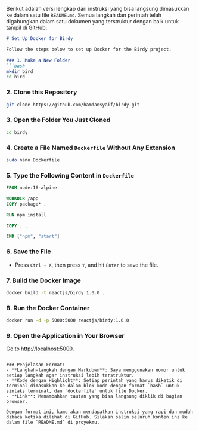 Berikut adalah versi lengkap dari instruksi yang bisa langsung dimasukkan ke dalam satu file `README.md`. Semua langkah dan perintah telah digabungkan dalam satu dokumen yang terstruktur dengan baik untuk tampil di GitHub:

```markdown
# Set Up Docker for Birdy

Follow the steps below to set up Docker for the Birdy project.

### 1. Make a New Folder
```bash
mkdir bird
cd bird
```

### 2. Clone this Repository
```bash
git clone https://github.com/hamdansyaif/birdy.git
```

### 3. Open the Folder You Just Cloned
```bash
cd birdy
```

### 4. Create a File Named `Dockerfile` Without Any Extension
```bash
sudo nano Dockerfile
```

### 5. Type the Following Content in `Dockerfile`
```dockerfile
FROM node:16-alpine

WORKDIR /app
COPY package* .

RUN npm install

COPY . .

CMD ["npm", "start"]
```

### 6. Save the File
- Press `Ctrl + X`, then press `Y`, and hit `Enter` to save the file.

### 7. Build the Docker Image
```bash
docker build -t reactjs/birdy:1.0.0 .
```

### 8. Run the Docker Container
```bash
docker run -d -p 5000:5000 reactjs/birdy:1.0.0
```

### 9. Open the Application in Your Browser
Go to [http://localhost:5000](http://localhost:5000).
```

### Penjelasan Format:
- **Langkah-langkah dengan Markdown**: Saya menggunakan nomor untuk setiap langkah agar instruksi lebih terstruktur.
- **Kode dengan Highlight**: Setiap perintah yang harus diketik di terminal dimasukkan ke dalam blok kode dengan format `bash` untuk sintaks terminal, dan `dockerfile` untuk file Docker.
- **Link**: Menambahkan tautan yang bisa langsung diklik di bagian browser.

Dengan format ini, kamu akan mendapatkan instruksi yang rapi dan mudah dibaca ketika dilihat di GitHub. Silakan salin seluruh konten ini ke dalam file `README.md` di proyekmu.
